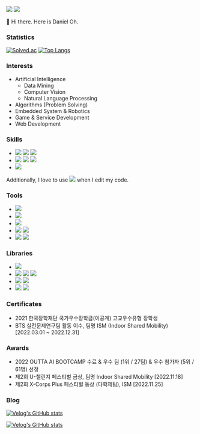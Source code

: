 <a href="ohdoyoel@gmail.com" target="_blank"><img src="https://img.shields.io/badge/ohdoyoel@gmail.com-EA4335?style=flat-square&logo=gmail&logoColor=white"/></a>
<a href="instagram.com" target="_blank"><img src="https://img.shields.io/badge/daniel.0h-E4405F?style=flat-square&logo=instagram&logoColor=white"/></a>

👋 Hi there. Here is Daniel Oh.

### Statistics

[![Solved.ac](http://mazassumnida.wtf/api/v2/generate_badge?boj=ohdoyoel)](https://solved.ac/ohdoyoel)
[![Top Langs](https://github-readme-stats.vercel.app/api/top-langs/?username=ohdoyoel&layout=compact)](https://github.com/anuraghazra/github-readme-stats)

### Interests

- Artificial Intelligence
  - Data Mining
  - Computer Vision
  - Natural Language Processing
- Algorithms (Problem Solving)
- Embedded System & Robotics
- Game & Service Development
- Web Development

### Skills

- <a href="" target="_blank"><img src="https://img.shields.io/badge/C-A8B9CC?style=flat-square&logo=C&logoColor=black"/></a>
<a href="" target="_blank"><img src="https://img.shields.io/badge/C++-00599C?style=flat-square&logo=Cplusplus&logoColor=white"/></a>
<a href="" target="_blank"><img src="https://img.shields.io/badge/Csharp-239120?style=flat-square&logo=csharp&logoColor=white"/></a>
- <a href="" target="_blank"><img src="https://img.shields.io/badge/JavaScript-F7DF1E?style=flat-square&logo=javascript&logoColor=black"/></a>
<a href="" target="_blank"><img src="https://img.shields.io/badge/TypeScript-3178C6?style=flat-square&logo=typescript&logoColor=white"/></a>
<a href="" target="_blank"><img src="https://img.shields.io/badge/Dart-0175C2?style=flat-square&logo=dart&logoColor=white"/></a>
- <a href="" target="_blank"><img src="https://img.shields.io/badge/Python-3776AB?style=flat-square&logo=python&logoColor=white"/></a>

Additionally, I love to use <img src="https://img.shields.io/badge/Vim-019733?style=flat-square&logo=vim&logoColor=white"/> when I edit my code.

### Tools

- <a href="" target="_blank"><img src="https://img.shields.io/badge/Unity-FFFFFF?style=flat-square&logo=unity&logoColor=black"/></a>
- <a href="" target="_blank"><img src="https://img.shields.io/badge/Jupyter-F37626?style=flat-square&logo=jupyter&logoColor=white"/></a>
- <a href="" target="_blank"><img src="https://img.shields.io/badge/Flutter-02569B?style=flat-square&logo=flutter&logoColor=white"/></a>
- <a href="" target="_blank"><img src="https://img.shields.io/badge/ArmMBED-0091BD?style=flat-square&logo=arm&logoColor=white"/></a>
<a href="" target="_blank"><img src="https://img.shields.io/badge/Arduino-00878F?style=flat-square&logo=arduino&logoColor=white"/></a>
- <a href="" target="_blank"><img src="https://img.shields.io/badge/Storybook-FF4785?style=flat-square&logo=storybook&logoColor=white"/></a>
<a href="" target="_blank"><img src="https://img.shields.io/badge/Figma-F24E1E?style=flat-square&logo=figma&logoColor=white"/></a>

### Libraries

- <a href="" target="_blank"><img src="https://img.shields.io/badge/OpenCV-5C3EE8?style=flat-square&logo=opencv&logoColor=white"/></a>
- <a href="" target="_blank"><img src="https://img.shields.io/badge/scikitlearn-F7931E?style=flat-square&logo=scikitlearn&logoColor=white"/></a>
<a href="" target="_blank"><img src="https://img.shields.io/badge/Keras-D00000?style=flat-square&logo=keras&logoColor=white"/></a>
<a href="" target="_blank"><img src="https://img.shields.io/badge/PyTorch-EE4C2C?style=flat-square&logo=pytorch&logoColor=white"/></a>
- <a href="" target="_blank"><img src="https://img.shields.io/badge/NumPy-013243?style=flat-square&logo=numpy&logoColor=white"/></a>
<a href="" target="_blank"><img src="https://img.shields.io/badge/Pandas-150458?style=flat-square&logo=pandas&logoColor=white"/></a>
- <a href="" target="_blank"><img src="https://img.shields.io/badge/React-61DAFB?style=flat-square&logo=react&logoColor=white"/></a>
<a href="" target="_blank"><img src="https://img.shields.io/badge/Next.js-000000?style=flat-square&logo=nextdotjs&logoColor=white"/></a>
<!--<a href="" target="_blank"><img src="https://img.shields.io/badge/StyledComponents-DB7093?style=flat-square&logo=styled-components&logoColor=white"/></a>-->

### Certificates

- 2021 한국장학재단 국가우수장학금(이공계) 고교우수유형 장학생
- BTS 실전문제연구팀 활동 이수, 팀명 ISM (Indoor Shared Mobility) [2022.03.01 ~ 2022.12.31]

### Awards

- 2022 OUTTA AI BOOTCAMP 수료 & 우수 팀 (1위 / 27팀) & 우수 참가자 (5위 / 61명) 선정
- 제2회 U-챌린지 페스티벌 금상, 팀명 Indoor Shared Mobility [2022.11.18]
- 제2회 X-Corps Plus 페스티벌 동상 (다학제팀), ISM [2022.11.25]

### Blog

[![Velog's GitHub stats](https://velog-readme-stats.vercel.app/api/badge?name=ohdoyoel)](https://velog.io/@ohdoyoel)

[![Velog's GitHub stats](https://velog-readme-stats.vercel.app/api?name=ohdoyoel)](https://velog-readme-stats.vercel.app/api/redirect?name=ohdoyoel)



<!--
![GitHub stats](https://github-readme-stats.vercel.app/api?username=ohdoyoel\&rank_icon=github)
![wakatime stats](https://github-readme-stats.vercel.app/api/wakatime?username=ohdoyoel\&layout=compact)

![GitHub stats](https://github-readme-stats.vercel.app/api?username=ohdoyoel&show_icons=true&theme=radical) -->
